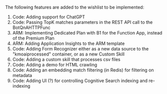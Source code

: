 The following features are added to the wishlist to be implemented:

1. Code: Adding support for ChatGPT
1. Code: Passing TopK matches parameters in the REST API call to the BotQnAHTTPFunc
1. ARM: Implementing Dedicated Plan with B1 for the Function App, instead of the Premium Plan
1. ARM: Adding Application Insights to the ARM template
1. Code: Adding Form Recognizer either as a new data source to the "kmoaiprocessed" container, or as a new Custom Skill
1. Code: Adding a custom skill that processes csv files
1. Code: Adding a demo for HTML crawling
1. Code: Adding an embedding match filtering (in Redis) for filtering on metadata 
1. Code: Adding UI (?) for controlling Cognitive Search indexing and re-indexing